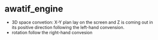 # awatif_engine

* 3D space convetion: X-Y plan lay on the screen and Z is coming out in its positive direction following the left-hand convension.
* rotation follow the right-hand convesion
